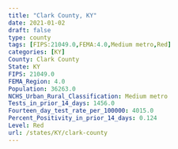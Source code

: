 ```yaml
---
title: "Clark County, KY"
date: 2021-01-02
draft: false
type: county
tags: [FIPS:21049.0,FEMA:4.0,Medium metro,Red]
categories: [KY]
County: Clark County
State: KY
FIPS: 21049.0
FEMA_Region: 4.0
Population: 36263.0
NCHS_Urban_Rural_Classification: Medium metro
Tests_in_prior_14_days: 1456.0
Fourteen_day_test_rate_per_100000: 4015.0
Percent_Positivity_in_prior_14_days: 0.124
Level: Red
url: /states/KY/clark-county
---
```



